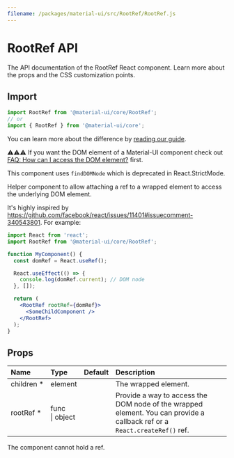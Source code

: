 ```yaml
---
filename: /packages/material-ui/src/RootRef/RootRef.js
---
```


<!--- This documentation is automatically generated, do not try to edit it. -->

# RootRef API

<p class="description">The API documentation of the RootRef React component. Learn more about the props and the CSS customization points.</p>

## Import

```js
import RootRef from '@material-ui/core/RootRef';
// or
import { RootRef } from '@material-ui/core';
```

You can learn more about the difference by [reading our guide](/guides/minimizing-bundle-size/).

⚠️⚠️⚠️
If you want the DOM element of a Material-UI component check out
[FAQ: How can I access the DOM element?](/getting-started/faq/#how-can-i-access-the-dom-element)
first.

This component uses `findDOMNode` which is deprecated in React.StrictMode.

Helper component to allow attaching a ref to a
wrapped element to access the underlying DOM element.

It's highly inspired by https://github.com/facebook/react/issues/11401#issuecomment-340543801.
For example:
```jsx
import React from 'react';
import RootRef from '@material-ui/core/RootRef';

function MyComponent() {
  const domRef = React.useRef();

  React.useEffect(() => {
    console.log(domRef.current); // DOM node
  }, []);

  return (
    <RootRef rootRef={domRef}>
      <SomeChildComponent />
    </RootRef>
  );
}
```

## Props

| Name | Type | Default | Description |
|:-----|:-----|:--------|:------------|
| <span class="prop-name required">children&nbsp;*</span> | <span class="prop-type">element</span> |  | The wrapped element. |
| <span class="prop-name required">rootRef&nbsp;*</span> | <span class="prop-type">func<br>&#124;&nbsp;object</span> |  | Provide a way to access the DOM node of the wrapped element. You can provide a callback ref or a `React.createRef()` ref. |

The component cannot hold a ref.


